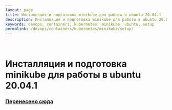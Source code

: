 ```yaml
---
layout: page
title: Инсталляция и подготовка minikube для работы в ubuntu 20.04.1
description: Инсталляция и подготовка minikube для работы в ubuntu 20.04.1
keywords: devops, containers, kubernetes, minikube, ubuntu, setup
permalink: /devops/containers/kubernetes/minikube/setup/
---
```


<br/>

# Инсталляция и подготовка minikube для работы в ubuntu 20.04.1

### [Перенесено сюда](//gitops.ru//containers/kubernetes/minikube/setup/)
